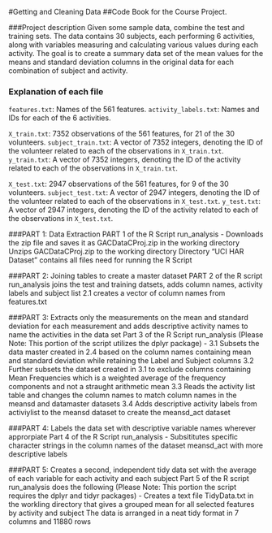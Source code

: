 #Getting and Cleaning Data
##Code Book for the Course Project.

###Project description
Given some sample data, combine the test and training sets. The data contains 
30 subjects, each performing 6 activities, along with variables measuring and 
calculating various values during each activity. The goal is to create a 
summary data set of the mean values for the means and standard deviation 
columns in the original data for each combination of subject and activity.


### Explanation of each file
 
  `features.txt`: Names of the 561 features.
  `activity_labels.txt`: Names and IDs for each of the 6 activities.
 
  `X_train.txt`: 7352 observations of the 561 features, for 21 of the 30 volunteers.
  `subject_train.txt`: A vector of 7352 integers, denoting the ID of the volunteer related to each of the observations in `X_train.txt`.
  `y_train.txt`: A vector of 7352 integers, denoting the ID of the activity related to each of the observations in `X_train.txt`.
 
  `X_test.txt`: 2947 observations of the 561 features, for 9 of the 30 volunteers.
  `subject_test.txt`: A vector of 2947 integers, denoting the ID of the volunteer related to each of the observations in `X_test.txt`.
  `y_test.txt`: A vector of 2947 integers, denoting the ID of the activity related to each of the observations in `X_test.txt`.
  
  ###PART 1: Data Extraction
PART 1 of the R Script run_analysis -
Downloads the zip file and saves it as GACDataCProj.zip in the working directory
Unzips GACDataCProj.zip to the working directory
Directory “UCI HAR Dataset” contains all files need for running the R Script

###PART 2: Joining tables to create a master dataset
PART 2 of the R script run_analysis joins the test and training datsets, adds column names, activity labels and subject list
2.1 creates a vector of column names from features.txt

###PART 3: Extracts only the measurements on the mean and standard deviation for each measurement and adds descriptive activity names to name the activities in the data set
Part 3 of the R Script run_analysis (Please Note: This portion of the script utilizes the dplyr package) -
3.1 Subsets the data master created in 2.4 based on the column names containing mean and standard deviation while retaining the Label and Subject columns
3.2 Further subsets the dataset created in 3.1 to exclude columns containing Mean Frequencies which is a weighted average of the frequency components and not a straught arithmetic mean
3.3 Reads the activity list table and changes the column names to match column names in the meansd and datamaster datasets
3.4 Adds descriptive activity labels from activiylist to the meansd dataset to create the meansd_act dataset

###PART 4: Labels the data set with descriptive variable names wherever approrpiate
Part 4 of the R Script run_analysis -
Subsititutes specific character strings in the column names of the dataset meansd_act with more descriptive labels

###PART 5: Creates a second, independent tidy data set with the average of each variable for each activity and each subject
Part 5 of the R script run_analysis does the following (Please Note: This portion the script requires the dplyr and tidyr packages) -
Creates a text file TidyData.txt in the workling directory that gives a grouped mean for all selected features by activity and subject
The data is arranged in a neat tidy format in 7 columns and 11880 rows
